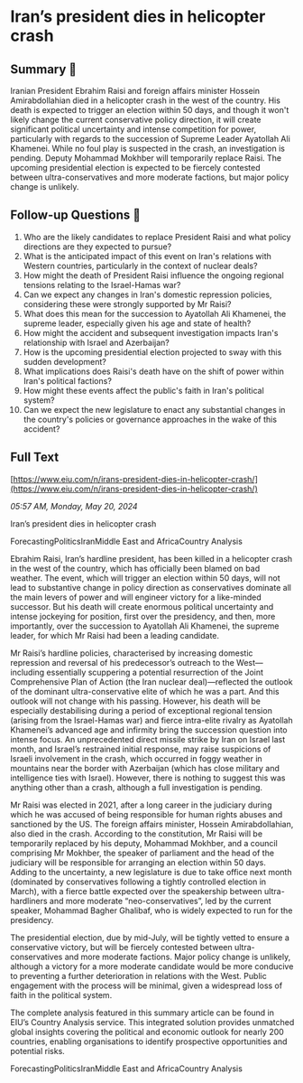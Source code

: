 # Iran’s president dies in helicopter crash

## Summary 🤖

Iranian President Ebrahim Raisi and foreign affairs minister Hossein Amirabdollahian died in a helicopter crash in the west of the country. His death is expected to trigger an election within 50 days, and though it won't likely change the current conservative policy direction, it will create significant political uncertainty and intense competition for power, particularly with regards to the succession of Supreme Leader Ayatollah Ali Khamenei. While no foul play is suspected in the crash, an investigation is pending. Deputy Mohammad Mokhber will temporarily replace Raisi. The upcoming presidential election is expected to be fiercely contested between ultra-conservatives and more moderate factions, but major policy change is unlikely.


## Follow-up Questions 🤖

1. Who are the likely candidates to replace President Raisi and what policy directions are they expected to pursue?
2. What is the anticipated impact of this event on Iran's relations with Western countries, particularly in the context of nuclear deals?
3. How might the death of President Raisi influence the ongoing regional tensions relating to the Israel-Hamas war?
4. Can we expect any changes in Iran's domestic repression policies, considering these were strongly supported by Mr Raisi?
5. What does this mean for the succession to Ayatollah Ali Khamenei, the supreme leader, especially given his age and state of health?
6. How might the accident and subsequent investigation impacts Iran's relationship with Israel and Azerbaijan?
7. How is the upcoming presidential election projected to sway with this sudden development?
8. What implications does Raisi's death have on the shift of power within Iran's political factions? 
9. How might these events affect the public's faith in Iran's political system?
10. Can we expect the new legislature to enact any substantial changes in the country's policies or governance approaches in the wake of this accident?

## Full Text

[https://www.eiu.com/n/irans-president-dies-in-helicopter-crash/](https://www.eiu.com/n/irans-president-dies-in-helicopter-crash/)

*05:57 AM, Monday, May 20, 2024*

Iran’s president dies in helicopter crash

ForecastingPoliticsIranMiddle East and AfricaCountry Analysis

Ebrahim Raisi, Iran’s hardline president, has been killed in a helicopter crash in the west of the country, which has officially been blamed on bad weather. The event, which will trigger an election within 50 days, will not lead to substantive change in policy direction as conservatives dominate all the main levers of power and will engineer victory for a like-minded successor. But his death will create enormous political uncertainty and intense jockeying for position, first over the presidency, and then, more importantly, over the succession to Ayatollah Ali Khamenei, the supreme leader, for which Mr Raisi had been a leading candidate.

Mr Raisi’s hardline policies, characterised by increasing domestic repression and reversal of his predecessor’s outreach to the West—including essentially scuppering a potential resurrection of the Joint Comprehensive Plan of Action (the Iran nuclear deal)—reflected the outlook of the dominant ultra-conservative elite of which he was a part. And this outlook will not change with his passing. However, his death will be especially destabilising during a period of exceptional regional tension (arising from the Israel-Hamas war) and fierce intra-elite rivalry as Ayatollah Khamenei’s advanced age and infirmity bring the succession question into intense focus. An unprecedented direct missile strike by Iran on Israel last month, and Israel’s restrained initial response, may raise suspicions of Israeli involvement in the crash, which occurred in foggy weather in mountains near the border with Azerbaijan (which has close military and intelligence ties with Israel). However, there is nothing to suggest this was anything other than a crash, although a full investigation is pending.

Mr Raisi was elected in 2021, after a long career in the judiciary during which he was accused of being responsible for human rights abuses and sanctioned by the US. The foreign affairs minister, Hossein Amirabdollahian, also died in the crash. According to the constitution, Mr Raisi will be temporarily replaced by his deputy, Mohammad Mokhber, and a council comprising Mr Mokhber, the speaker of parliament and the head of the judiciary will be responsible for arranging an election within 50 days. Adding to the uncertainty, a new legislature is due to take office next month (dominated by conservatives following a tightly controlled election in March), with a fierce battle expected over the speakership between ultra-hardliners and more moderate “neo-conservatives”, led by the current speaker, Mohammad Bagher Ghalibaf, who is widely expected to run for the presidency.

The presidential election, due by mid-July, will be tightly vetted to ensure a conservative victory, but will be fiercely contested between ultra-conservatives and more moderate factions. Major policy change is unlikely, although a victory for a more moderate candidate would be more conducive to preventing a further deterioration in relations with the West. Public engagement with the process will be minimal, given a widespread loss of faith in the political system.

The complete analysis featured in this summary article can be found in EIU’s Country Analysis service. This integrated solution provides unmatched global insights covering the political and economic outlook for nearly 200 countries, enabling organisations to identify prospective opportunities and potential risks.

ForecastingPoliticsIranMiddle East and AfricaCountry Analysis

